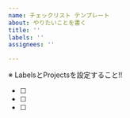 ```yaml
---
name: チェックリスト テンプレート
about: やりたいことを書く
title: ''
labels: ''
assignees: ''

---
```


※ LabelsとProjectsを設定すること!!

- [ ] 
- [ ] 
- [ ]

